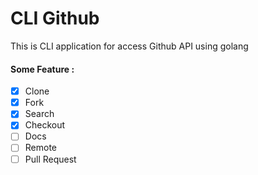# CLI Github
This is CLI application for access Github API using golang

#### Some Feature :
 - [x] Clone
 - [x] Fork
 - [x] Search
 - [x] Checkout
 - [ ] Docs
 - [ ] Remote 
 - [ ] Pull Request